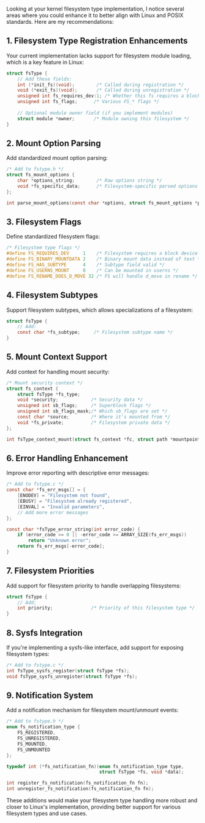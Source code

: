Looking at your kernel filesystem type implementation, I notice several areas where you could enhance it to better align with Linux and POSIX standards. Here are my recommendations:

## 1. Filesystem Type Registration Enhancements

Your current implementation lacks support for filesystem module loading, which is a key feature in Linux:

```c
struct fsType {
    // Add these fields:
    int (*init_fs)(void);        /* Called during registration */
    void (*exit_fs)(void);       /* Called during unregistration */
    unsigned int fs_requires_dev:1; /* Whether this fs requires a block device */
    unsigned int fs_flags;      /* Various FS_* flags */
    
    // Optional module owner field (if you implement modules)
    struct module *owner;       /* Module owning this filesystem */
}
```

## 2. Mount Option Parsing

Add standardized mount option parsing:

```c
/* Add to fstype.h */
struct fs_mount_options {
    char *options_string;        /* Raw options string */
    void *fs_specific_data;      /* Filesystem-specific parsed options */
};

int parse_mount_options(const char *options, struct fs_mount_options *parsed);
```

## 3. Filesystem Flags

Define standardized filesystem flags:

```c
/* Filesystem type flags */
#define FS_REQUIRES_DEV     1    /* Filesystem requires a block device */
#define FS_BINARY_MOUNTDATA 2    /* Binary mount data instead of text */
#define FS_HAS_SUBTYPE      4    /* Subtype field valid */
#define FS_USERNS_MOUNT     8    /* Can be mounted in userns */
#define FS_RENAME_DOES_D_MOVE 32 /* FS will handle d_move in rename */
```

## 4. Filesystem Subtypes

Support filesystem subtypes, which allows specializations of a filesystem:

```c
struct fsType {
    // Add:
    const char *fs_subtype;     /* Filesystem subtype name */
}
```

## 5. Mount Context Support

Add context for handling mount security:

```c
/* Mount security context */
struct fs_context {
    struct fsType *fs_type;
    void *security;            /* Security data */
    unsigned int sb_flags;     /* Superblock flags */
    unsigned int sb_flags_mask;/* Which sb_flags are set */
    const char *source;        /* Where it's mounted from */
    void *fs_private;          /* Filesystem private data */
};

int fsType_context_mount(struct fs_context *fc, struct path *mountpoint);
```

## 6. Error Handling Enhancement

Improve error reporting with descriptive error messages:

```c
/* Add to fstype.c */
const char *fs_err_msgs[] = {
    [ENODEV] = "Filesystem not found",
    [EBUSY] = "Filesystem already registered",
    [EINVAL] = "Invalid parameters",
    // Add more error messages
};

const char *fsType_error_string(int error_code) {
    if (error_code >= 0 || -error_code >= ARRAY_SIZE(fs_err_msgs))
        return "Unknown error";
    return fs_err_msgs[-error_code];
}
```

## 7. Filesystem Priorities

Add support for filesystem priority to handle overlapping filesystems:

```c
struct fsType {
    // Add:
    int priority;              /* Priority of this filesystem type */
}
```

## 8. Sysfs Integration

If you're implementing a sysfs-like interface, add support for exposing filesystem types:

```c
/* Add to fstype.c */
int fsType_sysfs_register(struct fsType *fs);
void fsType_sysfs_unregister(struct fsType *fs);
```

## 9. Notification System

Add a notification mechanism for filesystem mount/unmount events:

```c
/* Add to fstype.h */
enum fs_notification_type {
    FS_REGISTERED,
    FS_UNREGISTERED,
    FS_MOUNTED,
    FS_UNMOUNTED
};

typedef int (*fs_notification_fn)(enum fs_notification_type type, 
                                  struct fsType *fs, void *data);

int register_fs_notification(fs_notification_fn fn);
int unregister_fs_notification(fs_notification_fn fn);
```

These additions would make your filesystem type handling more robust and closer to Linux's implementation, providing better support for various filesystem types and use cases.